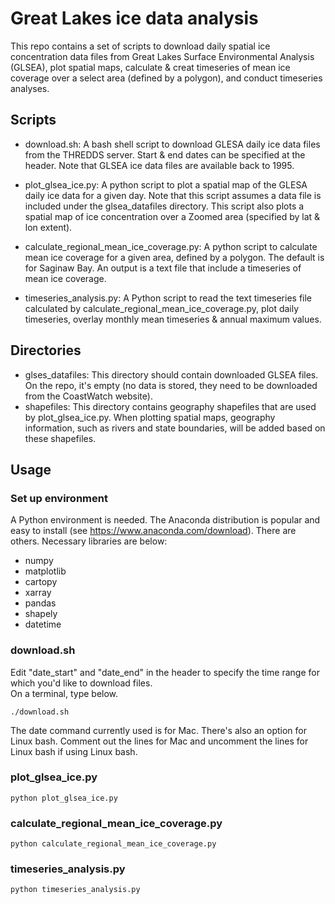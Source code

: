# Great Lakes ice data analysis

This repo contains a set of scripts to download daily spatial ice concentration data files from Great Lakes Surface Environmental Analysis (GLSEA), plot spatial maps, calculate & creat timeseries of mean ice coverage over a select area (defined by a polygon), and conduct timeseries analyses. 


## Scripts

- download.sh: A bash shell script to download GLESA daily ice data files from the THREDDS server. Start & end dates can be specified at the header. Note that GLSEA ice data files are available back to 1995. 

- plot_glsea_ice.py: A python script to plot a spatial map of the GLESA daily ice data for a given day. Note that this script assumes a data file is included under the glsea_datafiles directory. This script also plots a spatial map of ice concentration over a Zoomed area (specified by lat & lon extent).

- calculate_regional_mean_ice_coverage.py: A python script to calculate mean ice coverage for a given area, defined by a polygon. The default is for Saginaw Bay. An output is a text file that include a timeseries of mean ice coverage.

- timeseries_analysis.py: A Python script to read the text timeseries file calculated by calculate_regional_mean_ice_coverage.py, plot daily timeseries, overlay monthly mean timeseries & annual maximum values. 

## Directories
- glses_datafiles: This directory should contain downloaded GLSEA files. On the repo, it's empty (no data is stored, they need to be downloaded from the CoastWatch website).
- shapefiles: This directory contains geography shapefiles that are used by plot_glsea_ice.py. When plotting spatial maps, geography information, such as rivers and state boundaries, will be added based on these shapefiles. 


## Usage
### Set up environment
A Python environment is needed. The Anaconda distribution is popular and easy to install (see https://www.anaconda.com/download). There are others.
Necessary libraries are below:

- numpy
- matplotlib
- cartopy
- xarray
- pandas
- shapely
- datetime




### download.sh
 
Edit "date_start" and "date_end" in the header to specify the time range for which you'd like to download files.  
On a terminal, type below.

``` 
./download.sh
``` 

The date command currently used is for Mac. There's also an option for Linux bash. Comment out the lines for Mac and uncomment the lines for Linux bash if using Linux bash.

### plot_glsea_ice.py 

``` 
python plot_glsea_ice.py
``` 

### calculate_regional_mean_ice_coverage.py

```
python calculate_regional_mean_ice_coverage.py
```

### timeseries_analysis.py

```
python timeseries_analysis.py

```    


